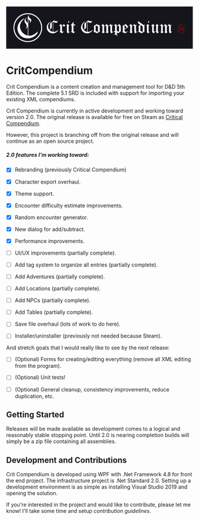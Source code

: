 ![Crit Compendium Banner](CritCompendium/Resources/Images/banner_768.png)

# CritCompendium
Crit Compendium is a content creation and management tool for D&amp;D 5th Edition. The complete 5.1 SRD 
is included with support for importing your existing XML compendiums.

Crit Compendium is currently in active development and working toward version 2.0. The original release is available 
for free on Steam as [Critical Compendium](https://store.steampowered.com/app/1087080/Critical_Compendium/).

However, this project is branching off from the original release and will 
continue as an open source project.

##### 2.0 features I'm working toward:

- [x] Rebranding (previously Critical Compendium)
- [x] Character export overhaul.
- [x] Theme support.
- [x] Encounter difficulty estimate improvements.
- [x] Random encounter generator.
- [x] New dialog for add/subtract.
- [x] Performance improvements.
- [ ] UI/UX improvements (partially complete).
- [ ] Add tag system to organize all entries (partially complete).
- [ ] Add Adventures (partially complete).
- [ ] Add Locations (partially complete).
- [ ] Add NPCs (partially complete).
- [ ] Add Tables (partially complete).
- [ ] Save file overhaul (lots of work to do here).
- [ ] Installer/uninstaller (previously not needed because Steam).


And stretch goals that I would really like to see by the next release:

- [ ] \(Optional) Forms for creating/editing everything (remove all XML editing from the program).
- [ ] \(Optional) Unit tests!
- [ ] \(Optional) General cleanup, consistency improvements, reduce duplication, etc.


## Getting Started

Releases will be made available as development comes to a logical and reasonably stable stopping point. 
Until 2.0 is nearing completion builds will simply be a zip file containing all assemblies.

## Development and Contributions

Crit Compendium is developed using WPF with .Net Framework 4.8 for front the end project. The infrastructure 
project is .Net Standard 2.0. Setting up a development environment is as simple as installing Visual Studio 
2019 and opening the solution.

If you're interested in the project and would like to contribute, please let me know! I'll take some time 
and setup *contribution guidelines*.

